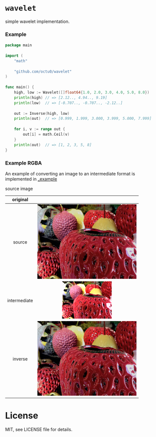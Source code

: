 # `wavelet`

simple wavelet implementation.

### Example

```go
package main

import (
	"math"

	"github.com/octu0/wavelet"
)

func main() {
	high, low := Wavelet([]float64{1.0, 2.0, 3.0, 4.0, 5.0, 8.0})
	println(high) // => [2.12.., 4.94.., 9.19]
	println(low)  // => [-0.707.., -0.707.., -2.12..]

	out := Inverse(high, low)
	println(out)  // => [0.999, 1.999, 3.000, 3.999, 5.000, 7.999]

	for i, v := range out {
		out[i] = math.Ceil(v)
	}
	println(out)  // => [1, 2, 3, 5, 8]
}
```

### Example RGBA

An example of converting an image to an intermediate format is implemented in [_example](https://github.com/octu0/wavelet/tree/master/_example)

source image 

| original      |                                       |
| :-----------: | :-----------------------------------: |
| source        | ![cropped](_example/src.png)          |
| intermediate  | ![cropped](_example/intermediate.png) |
| inverse       | ![inverse](_example/inverse.png)      |

# License

MIT, see LICENSE file for details.
